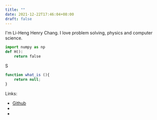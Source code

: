 ```yaml
---
title: ""
date: 2021-12-22T17:46:04+08:00
draft: false
---
```


I'm Li-Heng Henry Chang. I love problem solving, physics and computer science. 


```python
import numpy as np 
def H():
    return false 
```
S
```javascript
function what_is (){
    return null;
}
```

Links: 
- [Github]()
- []()
- 